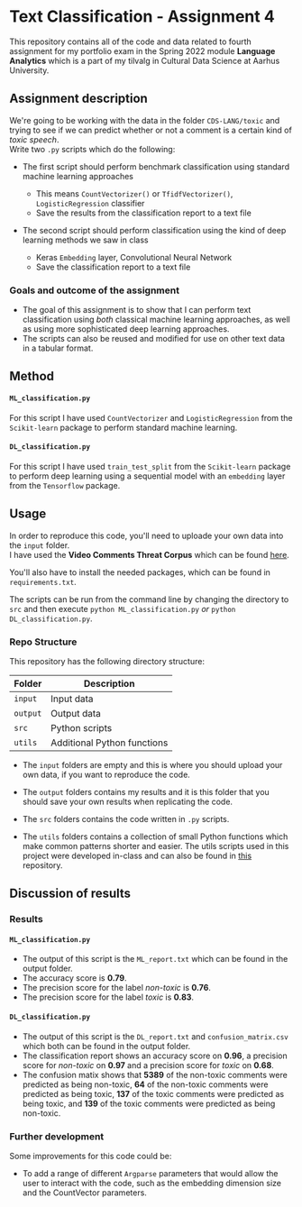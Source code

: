 # Text Classification - Assignment 4
This repository contains all of the code and data related to fourth assignment for my portfolio exam in the Spring 2022 module **Language Analytics** which is a part of my tilvalg in Cultural Data Science at Aarhus University.  


## Assignment description 
We're going to be working with the data in the folder ```CDS-LANG/toxic``` and trying to see if we can predict whether or not a comment is a certain kind of *toxic speech*.  
Write two ```.py``` scripts which do the following:

- The first script should perform benchmark classification using standard machine learning approaches
  - This means ```CountVectorizer()``` or ```TfidfVectorizer()```, ```LogisticRegression``` classifier
  - Save the results from the classification report to a text file 
  
- The second script should perform classification using the kind of deep learning methods we saw in class
  - Keras ```Embedding``` layer, Convolutional Neural Network
  - Save the classification report to a text file 

### Goals and outcome of the assignment
- The goal of this assignment is to show that I can perform text classification using *both* classical machine learning approaches, as well as using more sophisticated deep learning approaches.
- The scripts can also be reused and modified for use on other text data in a tabular format.


## Method
#### ```ML_classification.py```
For this script I have used ```CountVectorizer``` and ```LogisticRegression``` from the ```Scikit-learn``` package to perform standard machine learning. 

#### ```DL_classification.py```
For this script I have used ```train_test_split``` from the ```Scikit-learn``` package to perform deep learning using a sequential model with an ```embedding``` layer from the ```Tensorflow``` package. 


## Usage
In order to reproduce this code, you'll need to uploade your own data into the ```input``` folder.   
I have used the **Video Comments Threat Corpus** which can be found [here](https://www.simula.no/sites/default/files/publications/files/cbmi2019_youtube_threat_corpus.pdf).  

You'll also have to install the needed packages, which can be found in ```requirements.txt```. 

The scripts can be run from the command line by changing the directory to ```src``` and then execute  ```python ML_classification.py``` *or* ```python DL_classification.py```.


### Repo Structure  
This repository has the following directory structure:  

| **Folder** | **Description** |
| ----------- | ----------- |
| ```input``` | Input data |
| ```output``` | Output data |
| ```src``` | Python scripts |
| ```utils``` | Additional Python functions |


- The ```input``` folders are empty and this is where you should upload your own data, if you want to reproduce the code.

- The ```output``` folders contains my results and it is this folder that you should save your own results when replicating the code. 

- The ```src``` folders contains the code written in ```.py``` scripts. 

- The ```utils``` folders contains a collection of small Python functions which make common patterns shorter and easier. The utils scripts used in this project were developed in-class and can also be found in [this](https://github.com/CDS-AU-DK/cds-language) repository.


## Discussion of results 
### Results 
#### ```ML_classification.py```
- The output of this script is the ```ML_report.txt``` which can be found in the output folder.
- The accuracy score is **0.79**.
- The precision score for the label *non-toxic* is **0.76**. 
- The precision score for the label *toxic* is **0.83**.


#### ```DL_classification.py```
- The output of this script is the ```DL_report.txt``` and ```confusion_matrix.csv``` which both can be found in the output folder.
- The classification report shows an accuracy score on **0.96**, a precision score for *non-toxic* on **0.97** and a precision score for *toxic* on **0.68**. 
- The confusion matix shows that **5389** of the non-toxic comments were predicted as being non-toxic, **64** of the non-toxic comments were predicted as being toxic, **137** of the toxic comments were predicted as being toxic, and **139** of the toxic comments were predicted as being non-toxic. 


### Further development 
Some improvements for this code could be: 
- To add a range of different ```Argparse``` parameters that would allow the user to interact with the code, such as the embedding dimension size and the CountVector parameters.

